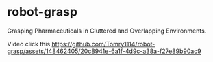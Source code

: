 # robot-grasp
Grasping Pharmaceuticals in Cluttered and Overlapping Environments.  

Video click this https://github.com/Tomry1114/robot-grasp/assets/148462405/20c8941e-6a1f-4d9c-a38a-f27e89b90ac9
